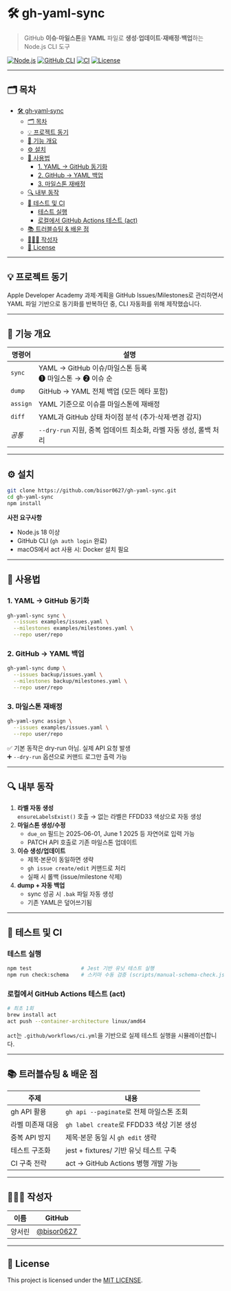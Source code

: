# 🛠️ gh‑yaml‑sync

> GitHub **이슈·마일스톤**을 **YAML** 파일로 **생성·업데이트·재배정·백업**하는 Node.js CLI 도구

[![Node.js](https://img.shields.io/badge/Node.js-18%2B-brightgreen)]()
[![GitHub CLI](https://img.shields.io/badge/gh--cli-required-blue)]()
[![CI](https://github.com/bisor0627/gh-yaml-sync/actions/workflows/ci.yml/badge.svg)]()
[![License](https://img.shields.io/badge/license-MIT-green.svg)]()

---

## 🗂 목차

- [🛠️ gh‑yaml‑sync](#️-ghyamlsync)
  - [🗂 목차](#-목차)
  - [💡 프로젝트 동기](#-프로젝트-동기)
  - [📌 기능 개요](#-기능-개요)
  - [⚙️ 설치](#️-설치)
  - [🚀 사용법](#-사용법)
    - [1. YAML → GitHub 동기화](#1-yaml--github-동기화)
    - [2. GitHub → YAML 백업](#2-github--yaml-백업)
    - [3. 마일스톤 재배정](#3-마일스톤-재배정)
  - [🔍 내부 동작](#-내부-동작)
  - [🧪 테스트 및 CI](#-테스트-및-ci)
    - [테스트 실행](#테스트-실행)
    - [로컬에서 GitHub Actions 테스트 (act)](#로컬에서-github-actions-테스트-act)
  - [📚 트러블슈팅 \& 배운 점](#-트러블슈팅--배운-점)
  - [🙋🏻‍♀️ 작성자](#️-작성자)
  - [📝 License](#-license)

---

## 💡 프로젝트 동기

Apple Developer Academy 과제·계획을 GitHub Issues/Milestones로 관리하면서  
YAML 파일 기반으로 동기화를 반복하던 중, CLI 자동화를 위해 제작했습니다.

---

## 📌 기능 개요

| 명령어   | 설명                                                                 |
| -------- | -------------------------------------------------------------------- |
| `sync`   | YAML → GitHub 이슈/마일스톤 등록<br>➊ 마일스톤 → ➋ 이슈 순           |
| `dump`   | GitHub → YAML 전체 백업 (모든 메타 포함)                              |
| `assign` | YAML 기준으로 이슈를 마일스톤에 재배정                                |
| `diff`   | YAML과 GitHub 상태 차이점 분석 (추가·삭제·변경 감지)                  |
| _공통_   | `--dry-run` 지원, 중복 업데이트 최소화, 라벨 자동 생성, 롤백 처리      |

---

## ⚙️ 설치

```bash
git clone https://github.com/bisor0627/gh-yaml-sync.git
cd gh-yaml-sync
npm install
```

**사전 요구사항**

- Node.js 18 이상
- GitHub CLI (`gh auth login` 완료)
- macOS에서 act 사용 시: Docker 설치 필요

---

## 🚀 사용법

### 1. YAML → GitHub 동기화

```bash
gh-yaml-sync sync \
  --issues examples/issues.yaml \
  --milestones examples/milestones.yaml \
  --repo user/repo
```

### 2. GitHub → YAML 백업

```bash
gh-yaml-sync dump \
  --issues backup/issues.yaml \
  --milestones backup/milestones.yaml \
  --repo user/repo
```

### 3. 마일스톤 재배정

```bash
gh-yaml-sync assign \
  --issues examples/issues.yaml \
  --repo user/repo
```

✅ 기본 동작은 dry-run 아님. 실제 API 요청 발생  
➕ `--dry-run` 옵션으로 커맨드 로그만 출력 가능

---

## 🔍 내부 동작

1. **라벨 자동 생성**  
   `ensureLabelsExist()` 호출 → 없는 라벨은 FFDD33 색상으로 자동 생성
2. **마일스톤 생성/수정**  
   - `due_on` 필드는 2025-06-01, June 1 2025 등 자연어로 입력 가능  
   - PATCH API 호출로 기존 마일스톤 업데이트
3. **이슈 생성/업데이트**  
   - 제목·본문이 동일하면 생략  
   - `gh issue create/edit` 커맨드로 처리  
   - 실패 시 롤백 (issue/milestone 삭제)
4. **dump + 자동 백업**  
   - sync 성공 시 `.bak` 파일 자동 생성  
   - 기존 YAML은 덮어쓰기됨

---

## 🧪 테스트 및 CI

### 테스트 실행

```bash
npm test                # Jest 기반 유닛 테스트 실행
npm run check:schema    # 스키마 수동 검증 (scripts/manual-schema-check.js)
```

### 로컬에서 GitHub Actions 테스트 (act)

```bash
# 최초 1회
brew install act
act push --container-architecture linux/amd64
```

`act`는 `.github/workflows/ci.yml`을 기반으로 실제 테스트 실행을 시뮬레이션합니다.

---

## 📚 트러블슈팅 & 배운 점

| 주제             | 내용                                                        |
| ---------------- | ----------------------------------------------------------- |
| gh API 활용      | `gh api --paginate`로 전체 마일스톤 조회                    |
| 라벨 미존재 대응 | `gh label create`로 FFDD33 색상 기본 생성                   |
| 중복 API 방지    | 제목·본문 동일 시 `gh edit` 생략                            |
| 테스트 구조화    | jest + fixtures/ 기반 유닛 테스트 구축                      |
| CI 구축 전략     | act → GitHub Actions 병행 개발 가능                         |

---

## 🙋🏻‍♀️ 작성자

| 이름   | GitHub                                    |
| ------ | ----------------------------------------- |
| 양서린 | [@bisor0627](https://github.com/bisor0627) |

---

## 📝 License

This project is licensed under the [MIT LICENSE](https://choosealicense.com).